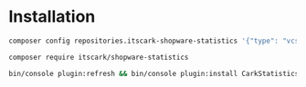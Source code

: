 # Installation

```bash
composer config repositories.itscark-shopware-statistics '{"type": "vcs", "url": "git@github.com:itscark/shopware-statistics.git"}'
```

```bash
composer require itscark/shopware-statistics
```

```bash
bin/console plugin:refresh && bin/console plugin:install CarkStatistics --activate
```
